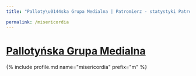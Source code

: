 ```yaml
---
title: "Palloty\u0144ska Grupa Medialna | Patromierz - statystyki Patronite.pl"

permalink: /misericordia
---
```


# [Pallotyńska Grupa Medialna](https://patronite.pl/misericordia)

{% include profile.md name="misericordia" prefix="m" %}
